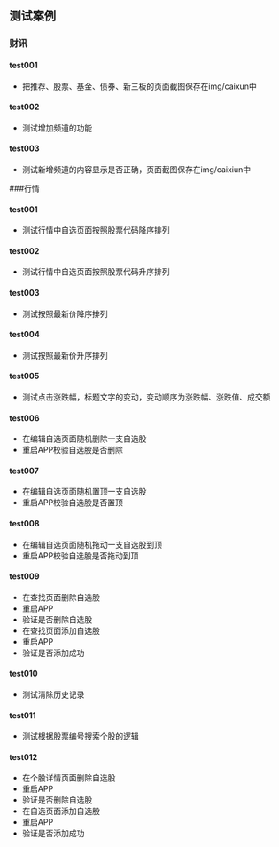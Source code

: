 ## 测试案例
### 财讯
#### test001
* 把推荐、股票、基金、债券、新三板的页面截图保存在img/caixun中

#### test002
* 测试增加频道的功能

#### test003
* 测试新增频道的内容显示是否正确，页面截图保存在img/caixiun中

###行情
#### test001
* 测试行情中自选页面按照股票代码降序排列

#### test002
* 测试行情中自选页面按照股票代码升序排列

#### test003
* 测试按照最新价降序排列

#### test004
* 测试按照最新价升序排列

#### test005
* 测试点击涨跌幅，标题文字的变动，变动顺序为涨跌幅、涨跌值、成交额

#### test006
* 在编辑自选页面随机删除一支自选股
* 重启APP校验自选股是否删除

#### test007
* 在编辑自选页面随机置顶一支自选股
* 重启APP校验自选股是否置顶

#### test008
* 在编辑自选页面随机拖动一支自选股到顶
* 重启APP校验自选股是否拖动到顶

#### test009
* 在查找页面删除自选股
* 重启APP
* 验证是否删除自选股
* 在查找页面添加自选股
* 重启APP
* 验证是否添加成功

#### test010
* 测试清除历史记录

#### test011
* 测试根据股票编号搜索个股的逻辑

#### test012
* 在个股详情页面删除自选股
* 重启APP
* 验证是否删除自选股
* 在自选页面添加自选股
* 重启APP
* 验证是否添加成功
